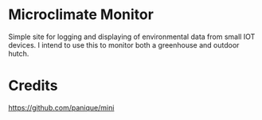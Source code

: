 # Microclimate Monitor

Simple site for logging and displaying of environmental data from small IOT devices. I intend to use this to monitor both a greenhouse and outdoor hutch. 

# Credits
https://github.com/panique/mini